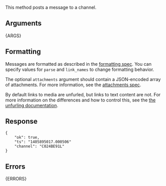 
This method posts a message to a channel.


## Arguments

{ARGS}

## Formatting

Messages are formatted as described in the [formatting spec](/docs/formatting). You
can specify values for `parse` and `link_names` to change formatting behavior.

The optional `attachments` argument should contain a JSON-encoded array of attachments.
For more information, see the [attachments spec](/docs/attachments).

By default links to media are unfurled, but links to text content are not. For
more information on the differences and how to control this, see the
[the unfurling documentation](/docs/unfurling).

## Response

	{
		"ok": true,
		"ts": "1405895017.000506"
		"channel": "C024BE91L"
	}

## Errors

{ERRORS}
